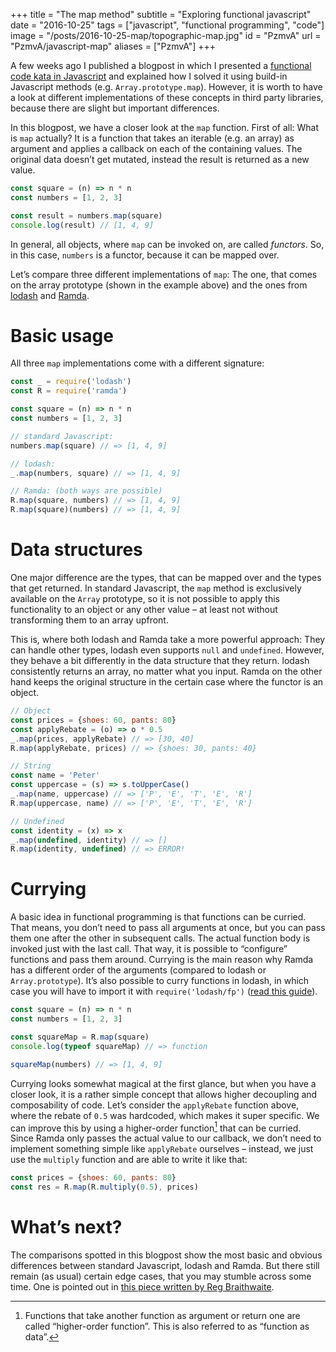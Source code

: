 +++
title = "The map method"
subtitle = "Exploring functional javascript"
date = "2016-10-25"
tags = ["javascript", "functional programming", "code"]
image = "/posts/2016-10-25-map/topographic-map.jpg"
id = "PzmvA"
url = "PzmvA/javascript-map"
aliases = ["PzmvA"]
+++

A few weeks ago I published a blogpost in which I presented a [functional code kata in Javascript](/L2hWc/the-discount-campaign) and explained how I solved it using build-in Javascript methods (e.g. `Array.prototype.map`). However, it is worth to have a look at different implementations of these concepts in third party libraries, because there are slight but important differences.

In this blogpost, we have a closer look at the `map` function. First of all: What is `map` actually? It is a function that takes an iterable (e.g. an array) as argument and applies a callback on each of the containing values. The original data doesn’t get mutated, instead the result is returned as a new value.

```JavaScript
const square = (n) => n * n
const numbers = [1, 2, 3]

const result = numbers.map(square)
console.log(result) // [1, 4, 9]
```

In general, all objects, where `map` can be invoked on, are called *functors*. So, in this case, `numbers` is a functor, because it can be mapped over.

Let’s compare three different implementations of `map`: The one, that comes on the array prototype (shown in the example above) and the ones from [lodash](https://lodash.com/docs/#map) and [Ramda](http://ramdajs.com/docs/#map).

# Basic usage

All three `map` implementations come with a different signature:

```JavaScript
const _ = require('lodash')
const R = require('ramda')

const square = (n) => n * n
const numbers = [1, 2, 3]

// standard Javascript:
numbers.map(square) // => [1, 4, 9]

// lodash:
_.map(numbers, square) // => [1, 4, 9]

// Ramda: (both ways are possible)
R.map(square, numbers) // => [1, 4, 9]
R.map(square)(numbers) // => [1, 4, 9]
```

# Data structures

One major difference are the types, that can be mapped over and the types that get returned. In standard Javascript, the `map` method is exclusively available on the `Array` prototype, so it is not possible to apply this functionality to an object or any other value – at least not without transforming them to an array upfront.

This is, where both lodash and Ramda take a more powerful approach: They can handle other types, lodash even supports `null` and `undefined`. However, they behave a bit differently in the data structure that they return. lodash consistently returns an array, no matter what you input. Ramda on the other hand keeps the original structure in the certain case where the functor is an object.

```JavaScript
// Object
const prices = {shoes: 60, pants: 80}
const applyRebate = (o) => o * 0.5
_.map(prices, applyRebate) // => [30, 40]
R.map(applyRebate, prices) // => {shoes: 30, pants: 40}

// String
const name = 'Peter'
const uppercase = (s) => s.toUpperCase()
_.map(name, uppercase) // => ['P', 'E', 'T', 'E', 'R']
R.map(uppercase, name) // => ['P', 'E', 'T', 'E', 'R']

// Undefined
const identity = (x) => x
_.map(undefined, identity) // => []
R.map(identity, undefined) // => ERROR!
```

# Currying

A basic idea in functional programming is that functions can be curried. That means, you don’t need to pass all arguments at once, but you can pass them one after the other in subsequent calls. The actual function body is invoked just with the last call. That way, it is possible to “configure” functions and pass them around. Currying is the main reason why Ramda has a different order of the arguments (compared to lodash or `Array.prototype`). It’s also possible to curry functions in lodash, in which case you will have to import it with `require('lodash/fp')` ([read this guide](https://github.com/lodash/lodash/wiki/FP-Guide)).

```JavaScript
const square = (n) => n * n
const numbers = [1, 2, 3]

const squareMap = R.map(square)
console.log(typeof squareMap) // => function

squareMap(numbers) // => [1, 4, 9]
```

Currying looks somewhat magical at the first glance, but when you have a closer look, it is a rather simple concept that allows higher decoupling and composability of code. Let’s consider the `applyRebate` function above, where the rebate of `0.5` was hardcoded, which makes it super specific. We can improve this by using a higher-order function[^1] that can be curried. Since Ramda only passes the actual value to our callback, we don’t need to implement something simple like `applyRebate` ourselves – instead, we just use the `multiply` function and are able to write it like that:

```JavaScript
const prices = {shoes: 60, pants: 80}
const res = R.map(R.multiply(0.5), prices)
```

# What’s next?

The comparisons spotted in this blogpost show the most basic and obvious differences between standard Javascript, lodash and Ramda. But there still remain (as usual) certain edge cases, that you may stumble across some time. One is pointed out in [this piece written by Reg Braithwaite](https://github.com/raganwald-deprecated/homoiconic/blob/master/2013/01/madness.md).


[^1]: Functions that take another function as argument or return one are called “higher-order function”. This is also referred to as “function as data”.
